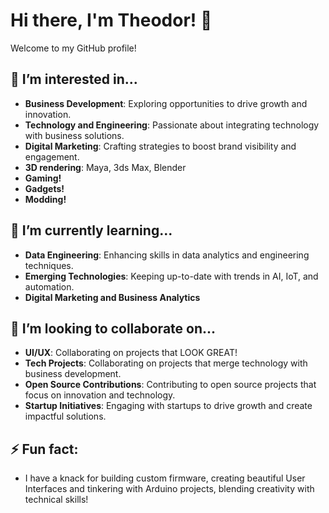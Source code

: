 # Hi there, I'm Theodor! 👋

Welcome to my GitHub profile!

## 👀 I’m interested in...
- **Business Development**: Exploring opportunities to drive growth and innovation.
- **Technology and Engineering**: Passionate about integrating technology with business solutions.
- **Digital Marketing**: Crafting strategies to boost brand visibility and engagement.
- **3D rendering**: Maya, 3ds Max, Blender
- **Gaming!**
- **Gadgets!**
- **Modding!**

## 🌱 I’m currently learning...
- **Data Engineering**: Enhancing skills in data analytics and engineering techniques.
- **Emerging Technologies**: Keeping up-to-date with trends in AI, IoT, and automation.
- **Digital Marketing and Business Analytics**

## 💞️ I’m looking to collaborate on...
- **UI/UX**: Collaborating on projects that LOOK GREAT!
- **Tech Projects**: Collaborating on projects that merge technology with business development.
- **Open Source Contributions**: Contributing to open source projects that focus on innovation and technology.
- **Startup Initiatives**: Engaging with startups to drive growth and create impactful solutions.

## ⚡ Fun fact:
- I have a knack for building custom firmware, creating beautiful User Interfaces and tinkering with Arduino projects, blending creativity with technical skills!

<!---
Theodor94/Theodor94 is a ✨ special ✨ repository because its `README.md` (this file) appears on your GitHub profile.
You can click the Preview link to take a look at your changes.
--->
